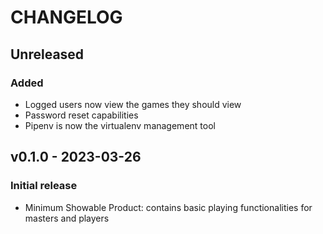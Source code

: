 # CHANGELOG

## Unreleased

### Added
* Logged users now view the games they should view
* Password reset capabilities
* Pipenv is now the virtualenv management tool

## v0.1.0 - 2023-03-26

### Initial release
* Minimum Showable Product: contains basic playing functionalities for masters and players
